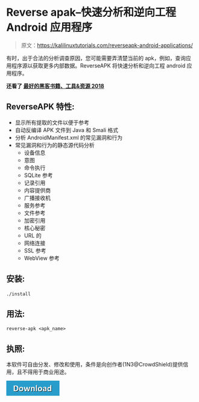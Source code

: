 # Reverse apak–快速分析和逆向工程 Android 应用程序

> 原文：<https://kalilinuxtutorials.com/reverseapk-android-applications/>

有时，出于合法的分析调查原因，您可能需要弄清楚当前的 apk，例如，查询应用程序源以获取更多内部数据。ReverseAPK 将快速分析和逆向工程 android 应用程序。

**还看了 [最好的黑客书籍、工具&资源 2018](http://kalilinuxtutorials.com/best-hacking-books-tools-resources-2018/)**

## **ReverseAPK 特性:**

*   显示所有提取的文件以便于参考
*   自动反编译 APK 文件到 Java 和 Smali 格式
*   分析 AndroidManifest.xml 的常见漏洞和行为
*   常见漏洞和行为的静态源代码分析
    *   设备信息
    *   意图
    *   命令执行
    *   SQLite 参考
    *   记录引用
    *   内容提供商
    *   广播接收机
    *   服务参考
    *   文件参考
    *   加密引用
    *   核心秘密
    *   URL 的
    *   网络连接
    *   SSL 参考
    *   WebView 参考

## **安装:**

```
./install
```

## **用法:**

```
reverse-apk <apk_name>
```

## **执照:**

本软件可自由分发、修改和使用，条件是向创作者(1N3@CrowdShield)提供信用，且不得用于商业用途。

[![](img/a51de913dc60eee505c4a68651ee8e4d.png)](https://github.com/1N3/ReverseAPK)